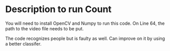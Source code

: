 # Description to run Count
You will need to install OpenCV and Numpy to run this code.
On Line 64, the path to the video file needs to be put.

The code recognizes people but is faulty as well.
Can improve on it by using a better classifer.
